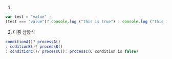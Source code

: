 1. 
```javascript
var test = "value" ;
(test === "value")? console.log ("this is true") : console.log ("this is false")
```

2. 다중 삼항식
```javascript
conditionA()? processA()
: coditionB()? processB() 
: conditionC()? processC(): processC(C condition is false)
```
